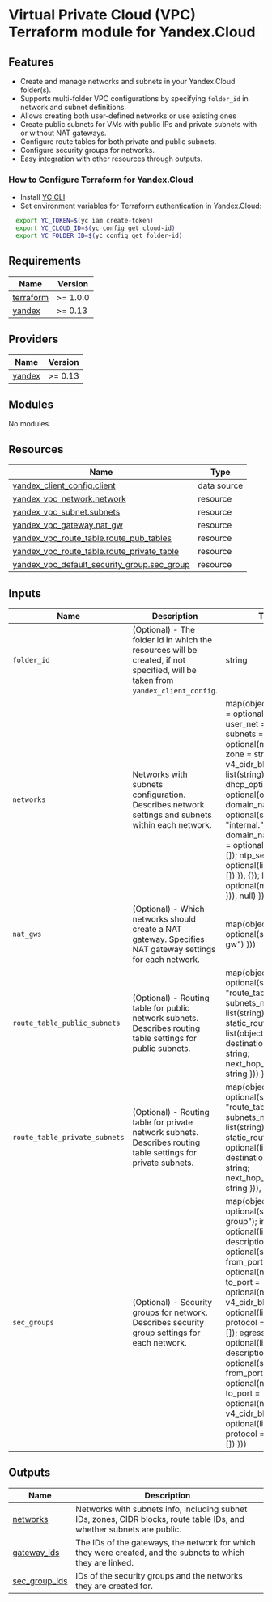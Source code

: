 # Virtual Private Cloud (VPC) Terraform module for Yandex.Cloud

## Features

-   Create and manage networks and subnets in your Yandex.Cloud folder(s).
-   Supports multi-folder VPC configurations by specifying `folder_id` in network and subnet definitions.
-   Allows creating both user-defined networks or use existing ones
-   Create public subnets for VMs with public IPs and private subnets with or without NAT gateways.
-   Configure route tables for both private and public subnets.
-   Configure security groups for networks.
-   Easy integration with other resources through outputs.

### How to Configure Terraform for Yandex.Cloud

-   Install [YC CLI](https://yandex.cloud/ru/docs/cli/quickstart)
-   Set environment variables for Terraform authentication in Yandex.Cloud:

```bash
  export YC_TOKEN=$(yc iam create-token)
  export YC_CLOUD_ID=$(yc config get cloud-id)
  export YC_FOLDER_ID=$(yc config get folder-id)
```

<!-- BEGINNING OF PRE-COMMIT-TERRAFORM DOCS HOOK -->

## Requirements
| Name | Version |
|------|---------|
| [terraform](https://yandex.cloud/ru/docs/tutorials/infrastructure-management/terraform-quickstart) | >= 1.0.0 |
| [yandex](https://yandex.cloud/ru/docs/tutorials/infrastructure-management/terraform-quickstart#configure-provider) | >= 0.13 |

## Providers
| Name | Version |
|------|---------|
| [yandex](https://yandex.cloud/ru/docs/tutorials/infrastructure-management/terraform-quickstart#configure-provider) | >= 0.13 |

## Modules

No modules.

## Resources 

| Name | Type |
|------|------|
| [yandex_client_config.client](https://registry.terraform.io/providers/yandex-cloud/yandex/latest/docs/data-sources/client_config) | data source |
| [yandex_vpc_network.network](https://registry.terraform.io/providers/yandex-cloud/yandex/latest/docs/resources/vpc_network) | resource |
| [yandex_vpc_subnet.subnets](https://registry.terraform.io/providers/yandex-cloud/yandex/latest/docs/resources/vpc_subnet) | resource |
| [yandex_vpc_gateway.nat_gw](https://registry.terraform.io/providers/yandex-cloud/yandex/latest/docs/resources/vpc_gateway) | resource |
| [yandex_vpc_route_table.route_pub_tables](https://registry.terraform.io/providers/yandex-cloud/yandex/latest/docs/resources/vpc_route_table) | resource |
| [yandex_vpc_route_table.route_private_table](https://registry.terraform.io/providers/yandex-cloud/yandex/latest/docs/resources/vpc_route_table) | resource |
| [yandex_vpc_default_security_group.sec_group](https://registry.terraform.io/providers/yandex-cloud/yandex/latest/docs/resources/vpc_default_security_group) | resource |

## Inputs

| Name | Description | Type | Default | Required |
|------|-------------|------|---------|:--------:|
| `folder_id` | (Optional) - The folder id in which the resources will be created, if not specified, will be taken from `yandex_client_config`. | string | null | no |
| `networks` | Networks with subnets configuration. Describes network settings and subnets within each network. | map(object({ folder_id = optional(string); user_net = bool; subnets = optional(map(object({ zone = string; v4_cidr_blocks = list(string); dhcp_options = optional(object({ domain_name = optional(string, "internal."); domain_name_servers = optional(list(string), []); ntp_servers = optional(list(string), []) }), {}); labels = optional(map(string)) })), null) })) | null | no |
| `nat_gws` | (Optional) - Which networks should create a NAT gateway. Specifies NAT gateway settings for each network. | map(object({ name = optional(string, "nat-gw") })) | null | no |
| `route_table_public_subnets` | (Optional) - Routing table for public network subnets. Describes routing table settings for public subnets. | map(object({ name = optional(string, "route_table_public"); subnets_names = list(string); static_routes = list(object({ destination_prefix = string; next_hop_address = string })) })) | null | no |
| `route_table_private_subnets` | (Optional) - Routing table for private network subnets. Describes routing table settings for private subnets. | map(object({ name = optional(string, "route_table_private"); subnets_names = list(string); static_routes = optional(list(object({ destination_prefix = string; next_hop_address = string })), []) })) | null | no |
| `sec_groups` | (Optional) - Security groups for network. Describes security group settings for each network. | map(object({ name = optional(string, "sec-group"); ingress = optional(list(object({ description = optional(string); from_port = optional(number, -1); to_port = optional(number, -1); v4_cidr_blocks = optional(list(string)); protocol = string })), []); egress = optional(list(object({ description = optional(string); from_port = optional(number, -1); to_port = optional(number, -1); v4_cidr_blocks = optional(list(string)); protocol = string })), []) })) | null | no |

## Outputs 

| Name | Description |
|------|-------------|
| <a name="output_networks"></a> [networks](#output_networks) | Networks with subnets info, including subnet IDs, zones, CIDR blocks, route table IDs, and whether subnets are public. |
| <a name="output_gateway_ids"></a> [gateway\_ids](#output_gateway_ids) | The IDs of the gateways, the network for which they were created, and the subnets to which they are linked. |
| <a name="output_sec_group_ids"></a> [sec\_group\_ids](#output_sec_group_ids) | IDs of the security groups and the networks they are created for. |